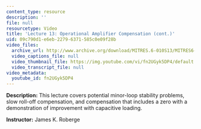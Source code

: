 ```yaml
---
content_type: resource
description: ''
file: null
resourcetype: Video
title: 'Lecture 13: Operational Amplifier Compensation (cont.)'
uid: 09c790d1-e6eb-2279-6371-585c0e09f28b
video_files:
  archive_url: http://www.archive.org/download/MITRES.6-010S13/MITRES6-010S13_lec13_300k.mp4
  video_captions_file: null
  video_thumbnail_file: https://img.youtube.com/vi/fn2UGyk5DP4/default.jpg
  video_transcript_file: null
video_metadata:
  youtube_id: fn2UGyk5DP4
---
```


**Description:** This lecture covers potential minor-loop stability problems, slow roll-off compensation, and compensation that includes a zero with a demonstration of improvement with capacitive loading.

**Instructor:** James K. Roberge